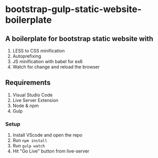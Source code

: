 # bootstrap-gulp-static-website-boilerplate

## A boilerplate for bootstrap static website with 
  1. LESS to CSS minification 
  2. Autoprefixing 
  3. JS minification with babel for es6
  4. Watch for change and reload the browser
## Requirements
  1. Visual Studio Code
  2. Live Server Extension
  3. Node & npm
  4. Gulp
### Setup
  1. Install VScode and open the repo
  2. Run `npm install`
  3. Run `gulp watch`
  4. Hit "Go Live" button from live-server
